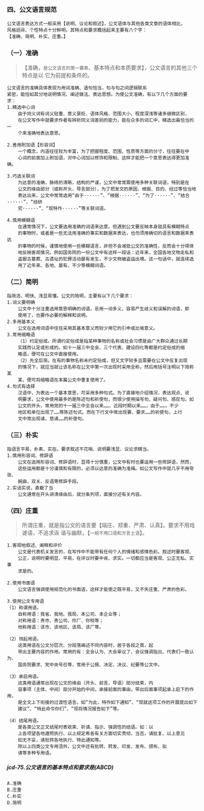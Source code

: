 ### 四、公文语言规范
    公文语言表达方式一般采用【说明、议论和叙述】，公文语体与其他各类文章的语体相比，
    风格迥异、个性特点十分鲜明，其特点和要求概括起来主要有八个字：
    【准确、简明、朴实、庄重。】
    
### （一）准确
>   【准确，`是公文语言的第一要素`、基本特点和本质要求】，公文语言的其他三个特点是以
    它为前提和条件的。
    
    公文语言的准确具体表现为用词准确、造句恰当，句与句之间逻辑联系
    紧密，能恰如其分地说明情况、阐述做法、表达思想。为使公文准确，有以下几个方面的要
    求：
    1.精选中心词
        由于同义词有词义轻重、意义褒贬、语体风格、范围大小、程度深浅等诸多细微区别，
        在公文写作中就要求作者有辨析同义词差别的能力，能在众多的词汇中，精选出最恰当的一
        个来准确地表达意思。
        
    2.善用附加语【形容词】
        一个概念，内涵往往较为丰富，为了把握程度、范围、性质等方面的分寸，往往要在中
        心词的前面加上附加语，对中心词加以修饰和限制、这样才能把一个意思表达得更加准确。
        
    3.巧选关联词
        为达意的准确，脉络的清晰，结构的严谨，公文中常常需使用多种关联词语，特别是在
        公文的缘由部分（或称开头，导言部分），为了把发文的原因、根据、目的、经过等恰当地
        表达出来，公文中常常选用“由于······”、“根据······”、“为了······”、“结合······”、“经研
        究······”、“现特作······”等关联词语。
        
    4.慎用模糊语
        在通常情况下，公文要选用准确的词语来达意。但遇到公文要反映本身就具有模糊特点
        的事物时，或者是一些无法用准确的事实和数据来表达，也勿须用确切的语言和数据来表达
        的事物的时候，谨慎地使用一些模糊语言，非但不会减低公文的准确性，反而会十分得体
        地反映客观情况。例如国务院的一份公文中有这样一段话：近年来，全国各地文物走私和
        盗掘古墓葬、古遗址的犯罪活动屡有发生，不少文物被盗运出境。这一句话中，就连续选
        用了近年来、各地、屡有、不少等模糊词语。
    
### （二）简明
    指简洁、明快、浅显易懂。公文的简明，主要有以下几个要求：
    1.词义要明确
        公文中十分注重选用意思明确的词语，忌用一词多义、容易产生歧义和误解的词语，即
        使用了，也要作必要的解释和说明。
    2.多用基本义
        公文在选用词语中往往采用其基本意义而较少用它的引申或比喻意义。
    3.常用缩略语
        （1）约定俗成。所谓约定俗成是指某种事物的名称或社会习惯是由广大群众通过长期
        实践而认定或形成的。如十一届三中全会、三个代表、建设四化等都是约定俗成的缩
        略语，便可在公文中直接使用。
        （2）先全后简。在有的事物名称未约定俗成，但又文字较多且需要在公文中反复出现
        的情况下，就应当就让该名称在公文中第一次出现时采用全称，然后用括号注明以下简称某
        某，便可将缩略语在本篇公文中重复使用了。
    4.句式有选择
        汉语中，为表达一个基本意思，可采用多种句式。为了直接地介绍情况，表达观点、说
        明要求，公文中使用最多的是陈述句和祈使句，而很少使用描写句、疑问句、感叹句。如
        公文的开头，常用党的十一届三中全会以来……、近段时期以来……，由于……，不少
        地区和单位出现了……等陈述句式。而在下行文中常出现要、要求……的祈使句，上行
        文中常出现请，恳请……的祈使句。
    
### （三）朴实
    指语言平易、朴素、实在。要求叙述不花哨、说明要浅显、议论求精当。
    1.慎用形容词、修辞语
        公文在选用形容词、修辞语时，显得十分慎重，公文中有时也要运用一些修辞语，然而，
        这些运用都是十分谨慎和有限的，必须以达意的准确为准绳。如公文写作中就几乎不用夸张、
        婉曲、双关、反语等修辞手段。
    2.实话实说，直截了当
        公文通常在开头讲清缘由后，就分条列项，直接分述有关内容。
    
### （四）庄重
>   所谓庄重，就是指公文的语言要【端庄、郑重、严肃、认真】。要求不用戏谑语，不追求诙
    谐与幽默，【`一般不用口语和方言土语`】。
    
    1.客观地叙述、阐释和评价
        公文是代表机关发言的，在写作中不能带有任何个人的情绪和感情色彩。叙述时要客观、
        公正，说明时要明显、平易，在评议时要中肯、求实。一切都应当是客观、公正无私、实事
        求是的。
        
    2.使用书面语
        公文语言强调使用规范化的书面语，这样才能使之既平易，又不失庄重、严肃的色彩。
        
    3.使用公文专用语
    （1）称谓用语。
        自称用语：我省、我地、我局、本公司、本企业等；
        对称用语：贵市、贵公司、你厂、你校等；
        他称用语：该市、该地区、该局、该厂等。
        
    （2）领起用语。
        这类用语在公文分层次、分段落阐述不同内容时，居于各段之首，起
        带出主要内容的作用。常用的有：全会认为、大会审议了、会议强调指出、代表们一致认为、
        国务院要求、党中央号召等，常用于公报、决定、决议、纪要等公文中。
        
    （3）承启用语。
        这类用语通常出现在公文的缘由（开头、前言、导语）部分结束，内
        容事项（主体、中间）部分开始的中间，承接前面的事由，带出后面事项起承上启下的作用，
        是全文上下衔接的过渡性语言。如“为此，特作如下通知”、“现就这项工作的开展提出如下
        建议”、“特此命令你们”、“现将情况报告如下”等。
        
    （4）结尾用语。
        是各类公文正文结尾时表收束、祈请、指示、强调性的结语。如：以
        上各项望各地遵照执行、以上规定希各有关方面切实贯彻、当否，请批复、以上意见
        如无不妥，请批转各地执行、特此通知等。
        除以上四类公文专用浯外，公文中还有批转、转发、印发、发布、颁布、拟
        请等多种专用语。


##### jcd-75.公文语言的基本特点和要求是(ABCD)
    A.准确
    B.庄重
    C.朴实
    D.简明














